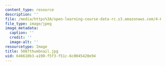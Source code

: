 ```yaml
---
content_type: resource
description: ''
file: /media/https%3A/open-learning-course-data-rc.s3.amazonaws.com/4-614-religious-architecture-and-islamic-cultures-fall-2002/646610b3a190f5f3f51c6c0045420e94_5087thumbnail.jpg
file_type: image/jpeg
image_metadata:
  caption: ''
  credit: ''
  image-alt: ''
resourcetype: Image
title: 5087thumbnail.jpg
uid: 646610b3-a190-f5f3-f51c-6c0045420e94
---
```

